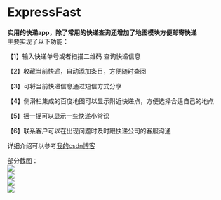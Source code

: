 # ExpressFast
**实用的快递app，除了常用的快递查询还增加了地图模块方便邮寄快递**<br>
主要实现了以下功能：

【1】输入快递单号或者扫描二维码 查询快递信息

【2】收藏当前快递，自动添加条目，方便随时查阅

【3】可将当前快递信息通过短信方式分享

【4】侧滑栏集成的百度地图可以显示附近快递点，方便选择合适自己的地点

【5】摇一摇可以显示一些快递小常识

【6】联系客户可以在出现问题时及时跟快递公司的客服沟通

详细介绍可以参考[我的csdn博客](http://blog.csdn.net/xsf50717/article/details/47192491) 

部分截图：<br>
![](http://img.blog.csdn.net/20150801224913741?watermark/2/text/aHR0cDovL2Jsb2cuY3Nkbi5uZXQv/font/5a6L5L2T/fontsize/400/fill/I0JBQkFCMA==/dissolve/70/gravity/Center)  
![](http://img.blog.csdn.net/20150801225043103?watermark/2/text/aHR0cDovL2Jsb2cuY3Nkbi5uZXQv/font/5a6L5L2T/fontsize/400/fill/I0JBQkFCMA==/dissolve/70/gravity/Center)  
![](http://img.blog.csdn.net/20150801225130402?watermark/2/text/aHR0cDovL2Jsb2cuY3Nkbi5uZXQv/font/5a6L5L2T/fontsize/400/fill/I0JBQkFCMA==/dissolve/70/gravity/Center)  
![](http://img.blog.csdn.net/20150801225153787?watermark/2/text/aHR0cDovL2Jsb2cuY3Nkbi5uZXQv/font/5a6L5L2T/fontsize/400/fill/I0JBQkFCMA==/dissolve/70/gravity/Center)  
